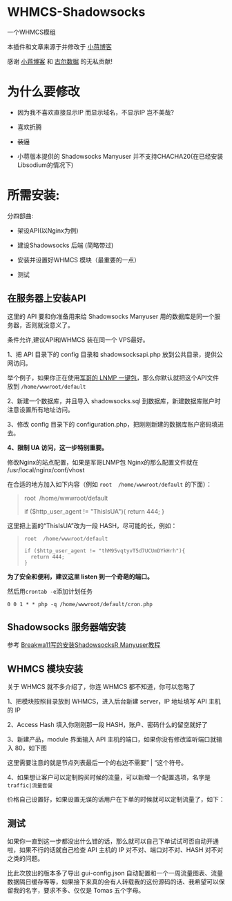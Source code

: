 # WHMCS-Shadowsocks
一个WHMCS模组

本插件和文章来源于并修改于 [小蒋博客](https://www.zntec.cn/archives/whmcs-ss-module.html)

感谢 [小蒋博客](https://www.zntec.cn/archives/whmcs-ss-module.html) 和 [古尔数据](https://www.gourdata.com/) 的无私贡献!



# 为什么要修改

* 因为我不喜欢直接显示IP 而显示域名，不显示IP 岂不美哉?


* 喜欢折腾
* ~~装逼~~
* 小蒋版本提供的 Shadowsocks Manyuser 并不支持CHACHA20(在已经安装Libsodium的情况下)



# 所需安装:

分四部曲:

* 架设API(以Nginx为例)


* 建设Shadowsocks 后端 (简略带过)


* 安装并设置好WHMCS 模块（最重要的一点）
* 测试



## 在服务器上安装API

这里的 API 要和你准备用来给 Shadowsocks Manyuser 用的数据库是同一个服务器，否则就没意义了。

条件允许,建议API和WHMCS 装在同一个 VPS最好。

1、把 API 目录下的 config 目录和 shadowsocksapi.php 放到公共目录，提供公网访问。

举个例子，如果你正在使用[军哥的 LNMP 一键包](http://lnmp.org)，那么你默认就把这个API文件放到 `/home/wwwroot/default`

2、新建一个数据库，并且导入 shadowsocks.sql 到数据库，新建数据库账户时注意设置所有地址访问。

3、修改 config 目录下的 configuration.php，把刚刚新建的数据库账户密码填进去。

**4、限制 UA 访问，这一步特别重要。**

修改Nginx的站点配置，如果是军哥LNMP包 Nginx的那么配置文件就在 /usr/local/nginx/conf/vhost

在合适的地方加入如下内容（例如 `root  /home/wwwroot/default` 的下面）：

> 	root  /home/wwwroot/default
> 	
> 	if ($http_user_agent != "ThisIsUA"){
> 		return 444;
> 	}
>

这里把上面的“ThisIsUA”改为一段 HASH，尽可能的长，例如：

> ```
> root  /home/wwwroot/default
>
> if ($http_user_agent != "thM95vqtyvT5d7UCUmDYkHrh"){
> 	return 444;
> }
> ```



**为了安全和便利，建议这里 listen 到一个奇葩的端口。**



然后用`crontab -e`添加计划任务

    0 0 1 * * php -q /home/wwwroot/default/cron.php



## Shadowsocks 服务器端安装

参考 [Breakwa11写的安装ShadowsocksR Manyuser教程](https://github.com/breakwa11/shadowsocks-rss/wiki/Server-Setup(manyuser))



## WHMCS 模块安装

关于 WHMCS 就不多介绍了，你连 WHMCS 都不知道，你可以忽略了

1、把模块按照目录放到 WHMCS，进入后台新建 server，IP 地址填写 API 主机的 IP

2、Access Hash 填入你刚刚那一段 HASH，账户、密码什么的留空就好了

3、新建产品，module 界面输入 API 主机的端口，如果你没有修改监听端口就输入 80，如下图



这里需要注意的就是节点列表最后一个的右边不需要” | “这个符号。

4、如果想让客户可以定制购买时候的流量，可以新增一个配置选项，名字是`traffic|流量套餐`



价格自己设置好，如果设置无误的话用户在下单的时候就可以定制流量了，如下：



## 测试

如果你一直到这一步都没出什么错的话，那么就可以自己下单试试可否自动开通啦，如果不行的话就自己检查 API 主机的 IP 对不对、端口对不对、HASH 对不对之类的问题。



比此次放出的版本多了导出 gui-config.json 自动配置和一个一周流量图表、流量数据隔日缓存等等，如果接下来真的会有人转载我的这份源码的话、我希望可以保留我的名字，要求不多、仅仅是 Tomas 五个字母。







